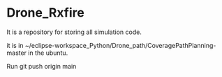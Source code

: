# Drone_Rxfire
It is a repository for storing all simulation code.

it is in ~/eclipse-workspace_Python/Drone_path/CoveragePathPlanning-master in the ubuntu. 

Run git push origin main 
